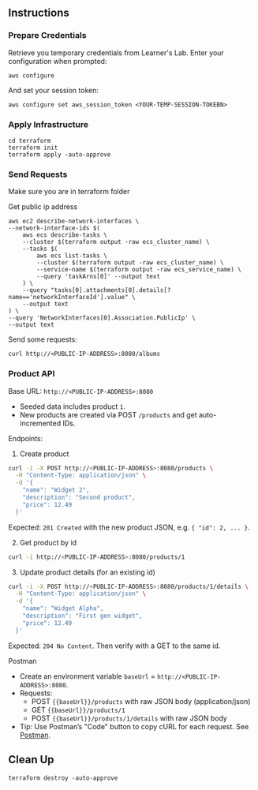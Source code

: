 ## Instructions

### Prepare Credentials

Retrieve you temporary credentials from Learner's Lab.
Enter your configuration when prompted:
```
aws configure
```

And set your session token:
```
aws configure set aws_session_token <YOUR-TEMP-SESSION-TOKEBN>
```

### Apply Infrastructure
```
cd terraform
terraform init
terraform apply -auto-approve
```

### Send Requests
Make sure you are in terraform folder

Get public ip address
```
aws ec2 describe-network-interfaces \
--network-interface-ids $(
    aws ecs describe-tasks \
    --cluster $(terraform output -raw ecs_cluster_name) \
    --tasks $(
        aws ecs list-tasks \
        --cluster $(terraform output -raw ecs_cluster_name) \
        --service-name $(terraform output -raw ecs_service_name) \
        --query 'taskArns[0]' --output text
    ) \
    --query "tasks[0].attachments[0].details[?name=='networkInterfaceId'].value" \
    --output text
) \
--query 'NetworkInterfaces[0].Association.PublicIp' \
--output text
```

Send some requests:
```
curl http://<PUBLIC-IP-ADDRESS>:8080/albums
```

### Product API

Base URL: `http://<PUBLIC-IP-ADDRESS>:8080`

- Seeded data includes product `1`.
- New products are created via POST `/products` and get auto-incremented IDs.

Endpoints:

1) Create product

```bash
curl -i -X POST http://<PUBLIC-IP-ADDRESS>:8080/products \
  -H "Content-Type: application/json" \
  -d '{
    "name": "Widget 2",
    "description": "Second product",
    "price": 12.49
  }'
```

Expected: `201 Created` with the new product JSON, e.g. `{ "id": 2, ... }`.

2) Get product by id

```bash
curl -i http://<PUBLIC-IP-ADDRESS>:8080/products/1
```

3) Update product details (for an existing id)

```bash
curl -i -X POST http://<PUBLIC-IP-ADDRESS>:8080/products/1/details \
  -H "Content-Type: application/json" \
  -d '{
    "name": "Widget Alpha",
    "description": "First gen widget",
    "price": 12.49
  }'
```

Expected: `204 No Content`. Then verify with a GET to the same id.

Postman

- Create an environment variable `baseUrl` = `http://<PUBLIC-IP-ADDRESS>:8080`.
- Requests:
  - POST `{{baseUrl}}/products` with raw JSON body (application/json)
  - GET `{{baseUrl}}/products/1`
  - POST `{{baseUrl}}/products/1/details` with raw JSON body
- Tip: Use Postman’s "Code" button to copy cURL for each request. See [Postman](https://www.postman.com/).

## Clean Up
```
terraform destroy -auto-approve
```